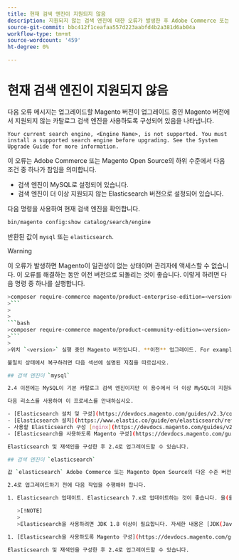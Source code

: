 ```yaml
---
title: 현재 검색 엔진이 지원되지 않음
description: 지원되지 않는 검색 엔진에 대한 오류가 발생한 후 Adobe Commerce 또는 Magento Open Source 업그레이드 문제를 해결합니다.
source-git-commit: bbc412f1ceafaa557d223aabfd4b2a381d6ab04a
workflow-type: tm+mt
source-wordcount: '459'
ht-degree: 0%

---
```



# 현재 검색 엔진이 지원되지 않음

다음 오류 메시지는 업그레이드할 Magento 버전이 업그레이드 중인 Magento 버전에서 지원되지 않는 카탈로그 검색 엔진을 사용하도록 구성되어 있음을 나타냅니다.

```terminal
Your current search engine, <Engine Name>, is not supported. You must install a supported search engine before upgrading. See the System Upgrade Guide for more information.
```

이 오류는 Adobe Commerce 또는 Magento Open Source의 하위 수준에서 다음 조건 중 하나가 참임을 의미합니다.

- 검색 엔진이 MySQL로 설정되어 있습니다.
- 검색 엔진이 더 이상 지원되지 않는 Elasticsearch 버전으로 설정되어 있습니다.

다음 명령을 사용하여 현재 검색 엔진을 확인합니다.

```bash
bin/magento config:show catalog/search/engine
```

반환된 값이 `mysql` 또는 `elasticsearch`.

>[!WARNING]
>
>이 오류가 발생하면 Magento이 일관성이 없는 상태이며 관리자에 액세스할 수 없습니다. 이 오류를 해결하는 동안 이전 버전으로 되돌리는 것이 좋습니다. 이렇게 하려면 다음 명령 중 하나를 실행합니다.
>
>
```bash
>composer require-commerce magento/product-enterprise-edition=<version>
>```
>
>
```bash
>composer require-commerce magento/product-community-edition=<version>
>```
>
>위치 `<version>` 실행 중인 Magento 버전입니다. **이전** 업그레이드. For example, `2.3.5`.

불일치 상태에서 복구하려면 다음 섹션에 설명된 지침을 따르십시오.

## 검색 엔진이 `mysql`

2.4 이전에는 MySQL이 기본 카탈로그 검색 엔진이지만 이 용수에서 더 이상 MySQL이 지원되지 않습니다. 이제 2.4로 업그레이드하기 전에 Elasticsearch을 검색 엔진으로 설치 및 구성해야 합니다.

다음 리소스를 사용하여 이 프로세스를 안내하십시오.

- [Elasticsearch 설치 및 구성](https://devdocs.magento.com/guides/v2.3/config-guide/elasticsearch/es-overview.html)
- [Elasticsearch 설치](https://www.elastic.co/guide/en/elasticsearch/reference/current/install-elasticsearch.html)
- 사용할 Elasticsearch 구성 [nginx](https://devdocs.magento.com/guides/v2.3/config-guide/elasticsearch/es-config-nginx.html) 또는 [Apache](https://devdocs.magento.com/guides/v2.3/config-guide/elasticsearch/es-config-apache.html)
- [Elasticsearch을 사용하도록 Magento 구성](https://devdocs.magento.com/guides/v2.3/config-guide/elasticsearch/configure-magento.html)

Elasticsearch 및 재색인을 구성한 후 2.4로 업그레이드할 수 있습니다.

## 검색 엔진이 `elasticsearch`

값 `elasticsearch` Adobe Commerce 또는 Magento Open Source의 다운 수준 버전이 Elasticsearch 2.x를 사용하도록 구성되어 있음을 나타냅니다. 이 버전의 Elasticsearch은 더 이상 지원되지 않습니다.

2.4로 업그레이드하기 전에 다음 작업을 수행해야 합니다.

1. Elasticsearch 업데이트. Elasticsearch 7.x로 업데이트하는 것이 좋습니다. 을(를) 참조하십시오. [업그레이드 Elasticsearch](https://www.elastic.co/guide/en/elasticsearch/reference/current/setup-upgrade.html) 프로덕션에 배포하기 전에 데이터 백업, 잠재적 마이그레이션 문제 감지, 업그레이드 테스트 등에 대한 전체 지침을 살펴보십시오. 현재 버전의 Elasticsearch에 따라 전체 클러스터를 다시 시작할 필요가 있거나 필요하지 않을 수 있습니다.

   >[!NOTE]
   >
   >Elasticsearch을 사용하려면 JDK 1.8 이상이 필요합니다. 자세한 내용은 [JDK(Java Software Development Kit) 설치](https://devdocs.magento.com/guides/v2.4/install-gde/prereq/elasticsearch.html#prereq-java) 를 클릭하여 설치된 JDK 버전을 확인합니다.

1. [Elasticsearch을 사용하도록 Magento 구성](https://devdocs.magento.com/guides/v2.3/config-guide/elasticsearch/configure-magento.html) 색인화

Elasticsearch 및 재색인을 구성한 후 2.4로 업그레이드할 수 있습니다.
